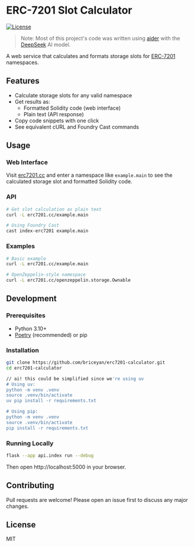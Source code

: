 # ERC-7201 Slot Calculator

[![License](https://img.shields.io/badge/license-MIT-blue.svg)](LICENSE)

> Note: Most of this project's code was written using [aider](https://aider.chat) with the [DeepSeek](https://deepseek.com) AI model.

A web service that calculates and formats storage slots for [ERC-7201](https://eips.ethereum.org/EIPS/eip-7201) namespaces.

## Features

- Calculate storage slots for any valid namespace
- Get results as:
  - Formatted Solidity code (web interface)
  - Plain text (API response)
- Copy code snippets with one click
- See equivalent cURL and Foundry Cast commands

## Usage

### Web Interface

Visit [erc7201.cc](https://erc7201.cc) and enter a namespace like `example.main` to see the calculated storage slot and formatted Solidity code.

### API

```bash
# Get slot calculation as plain text
curl -L erc7201.cc/example.main

# Using Foundry Cast
cast index-erc7201 example.main
```

### Examples

```bash
# Basic example
curl -L erc7201.cc/example.main

# OpenZeppelin-style namespace
curl -L erc7201.cc/openzeppelin.storage.Ownable
```

## Development

### Prerequisites

- Python 3.10+
- [Poetry](https://python-poetry.org/) (recommended) or pip

### Installation

```bash
git clone https://github.com/briceyan/erc7201-calculator.git
cd erc7201-calculator

// ai! this could be simplified since we're using uv
# Using uv:
python -m venv .venv
source .venv/bin/activate
uv pip install -r requirements.txt

# Using pip:
python -m venv .venv
source .venv/bin/activate
pip install -r requirements.txt
```

### Running Locally

```bash
flask --app api.index run --debug
```

Then open http://localhost:5000 in your browser.




## Contributing

Pull requests are welcome! Please open an issue first to discuss any major changes.

## License

MIT
